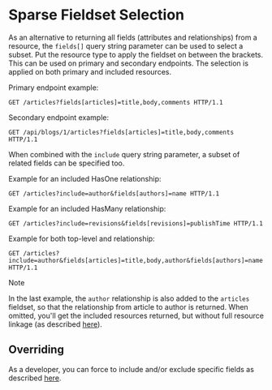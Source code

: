 # Sparse Fieldset Selection

As an alternative to returning all fields (attributes and relationships) from a resource, the `fields[]` query string parameter can be used to select a subset.
Put the resource type to apply the fieldset on between the brackets.
This can be used on primary and secondary endpoints. The selection is applied on both primary and included resources.

Primary endpoint example:

```http
GET /articles?fields[articles]=title,body,comments HTTP/1.1
```

Secondary endpoint example:

```http
GET /api/blogs/1/articles?fields[articles]=title,body,comments HTTP/1.1
```

When combined with the `include` query string parameter, a subset of related fields can be specified too.

Example for an included HasOne relationship:

```http
GET /articles?include=author&fields[authors]=name HTTP/1.1
```

Example for an included HasMany relationship:

```http
GET /articles?include=revisions&fields[revisions]=publishTime HTTP/1.1
```

Example for both top-level and relationship:

```http
GET /articles?include=author&fields[articles]=title,body,author&fields[authors]=name HTTP/1.1
```

> [!NOTE]
> In the last example, the `author` relationship is also added to the `articles` fieldset, so that the relationship from article to author is returned.
When omitted, you'll get the included resources returned, but without full resource linkage (as described [here](https://jsonapi.org/examples/#sparse-fieldsets)).

## Overriding

As a developer, you can force to include and/or exclude specific fields as described [here](~/usage/extensibility/resource-definitions.md).
